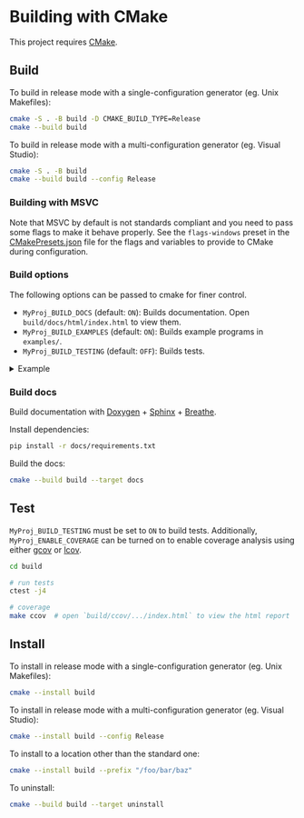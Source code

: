 # Building with CMake

This project requires [CMake](https://cmake.org/).

## Build

To build in release mode with a single-configuration generator (eg. Unix Makefiles):
```sh
cmake -S . -B build -D CMAKE_BUILD_TYPE=Release
cmake --build build
```

To build in release mode with a multi-configuration generator (eg. Visual Studio):
```sh
cmake -S . -B build
cmake --build build --config Release
```

### Building with MSVC

Note that MSVC by default is not standards compliant and you need to pass some
flags to make it behave properly. See the `flags-windows` preset in the
[CMakePresets.json](CMakePresets.json) file for the flags and variables to provide to CMake during configuration.

### Build options

The following options can be passed to cmake for finer control.

* `MyProj_BUILD_DOCS` (default: `ON`): Builds documentation. Open `build/docs/html/index.html` to view them.
* `MyProj_BUILD_EXAMPLES` (default: `ON`): Builds example programs in `examples/`.
* `MyProj_BUILD_TESTING` (default: `OFF`): Builds tests.

<details>
    <summary>Example</summary>

```bash
cmake -S . -B build -D MyProj_BUILD_DOCS=OFF -D MyProj_BUILD_TESTING=ON
```

</details>

### Build docs

Build documentation with [Doxygen](https://doxygen.nl/) + [Sphinx](https://www.sphinx-doc.org/en/master/) + [Breathe](https://breathe.readthedocs.io/en/latest/).

Install dependencies:
```sh
pip install -r docs/requirements.txt
```

Build the docs:
```sh
cmake --build build --target docs
```

## Test

`MyProj_BUILD_TESTING` must be set to `ON` to build tests. Additionally, `MyProj_ENABLE_COVERAGE` can be turned on to enable coverage analysis using either [gcov](https://en.wikipedia.org/wiki/Gcov) or [lcov](https://wiki.documentfoundation.org/Development/Lcov).

```sh
cd build

# run tests
ctest -j4

# coverage
make ccov  # open `build/ccov/.../index.html` to view the html report
```


## Install

To install in release mode with a single-configuration generator (eg. Unix Makefiles):
```sh
cmake --install build
```

To install in release mode with a multi-configuration generator (eg. Visual Studio):
```sh
cmake --install build --config Release
```

To install to a location other than the standard one:
```sh
cmake --install build --prefix "/foo/bar/baz"
```

To uninstall:
```sh
cmake --build build --target uninstall
```
